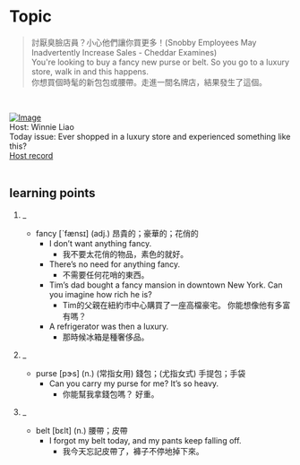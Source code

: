 # Topic

> 討厭臭臉店員？小心他們讓你買更多！(Snobby Employees May Inadvertently Increase Sales - Cheddar Examines) <br>
> You're looking to buy a fancy new purse or belt. So you go to a luxury store, walk in and this happens. <br>
> 你想買個時髦的新包包或腰帶。走進一間名牌店，結果發生了這個。

 <br>

[![Image](https://cdn.voicetube.com/assets/thumbnails/FW-3RXknUdo.jpg)](https://www.youtube.com/embed/FW-3RXknUdo?rel=0&showinfo=0&cc_load_policy=0&controls=1&autoplay=1&iv_load_policy=3&playsinline=1&wmode=transparent&start=0&end=7&enablejsapi=1&origin=https://tw.voicetube.com&widgetid=1)<br>
Host: Winnie Liao
<br>Today issue: Ever shopped in a luxury store and experienced something like this?
<br>
[Host record](https://cdn.voicetube.com/tmp/everyday_records/callmeboss901/3507.mp3)
<br><br>
## learning points
1. _
	* fancy [ˋfænsɪ] (adj.) 昂貴的；豪華的；花俏的
		- I don’t want anything fancy.
			+ 我不要太花俏的物品，素色的就好。
		- There’s no need for anything fancy.
			+ 不需要任何花哨的東西。
		- Tim’s dad bought a fancy mansion in downtown New York. Can you imagine how rich he is?
			+ Tim的父親在紐約市中心購買了一座高檔豪宅。 你能想像他有多富有嗎？
		- A refrigerator was then a luxury.
			+ 那時候冰箱是種奢侈品。

2. _
	* purse [pɝs] (n.) (常指女用) 錢包；(尤指女式) 手提包；手袋
		- Can you carry my purse for me? It’s so heavy.
			+ 你能幫我拿錢包嗎？ 好重。

3. _
	* belt [bɛlt] (n.) 腰帶；皮帶
		- I forgot my belt today, and my pants keep falling off.
			+ 我今天忘記皮帶了，褲子不停地掉下來。
